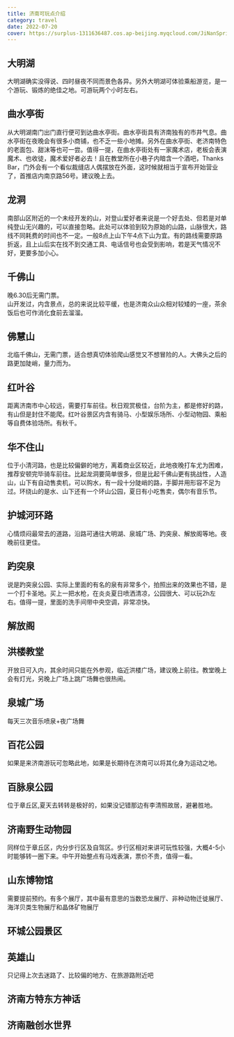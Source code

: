 ```yaml
---
title: 济南可玩点介绍
category: travel
date: 2022-07-20
cover: https://surplus-1311636487.cos.ap-beijing.myqcloud.com/JiNanSpring1.jpg
---
```

## 大明湖
大明湖确实没得说、四时昼夜不同而景色各异。另外大明湖可体验乘船游览，是一个游玩、锻炼的绝佳之地。可游玩两个小时左右。
## 曲水亭街
从大明湖南门出门直行便可到达曲水亭街。曲水亭街具有济南独有的市井气息。曲水亭街在夜晚会有很多小商铺，也不乏一些小地摊。另外在曲水亭街、老济南特色的老面包、甜沫等也可一尝。值得一提，在曲水亭街处有一家魔术店，老板会表演魔术、也收徒，魔术爱好者必去！且在教堂所在小巷子内暗含一个酒吧，Thanks Bar，门外会有一个看似裁缝店人偶摆放在外面，这时候就相当于宣布开始营业了，首推店内南京路56号。建议晚上去。
## 龙洞
南部山区附近的一个未经开发的山，对登山爱好者来说是一个好去处、但若是对单纯登山无兴趣的，可以直接忽略。此处可以体验到较为原始的山路，山脉很大，路线不同耗费的时间也不一定。一般8点上山下午4点下山为宜。有的路线需要原路折返，且上山后实在找不到交通工具、电话信号也会受到影响，若是天气情况不好，更要多加小心。
## 千佛山
晚6.30后无需门票。    
山开发过，内含景点，总的来说比较平缓，也是济南众山众相对较矮的一座，茶余饭后也可作消化食前去溜溜。
## 佛慧山
北临千佛山，无需门票，适合想真切体验爬山感觉又不想冒险的人。大佛头之后的路更加陡峭，量力而为。
## 红叶谷
距离济南市中心较远，需要打车前往。秋日观赏极佳，台阶为主，都是修好的路，有山但是封住不能爬。红叶谷景区内含有骑马、小型娱乐场所、小型动物园、乘船等自费体验场所。有秋千。
## 华不住山
位于小清河路，也是比较偏僻的地方，离着商业区较近，此地夜晚打车尤为困难，推荐安顿完毕骑车前往。比起龙洞要简单很多，但是比起千佛山更有挑战性，人造山，山下有自动售卖机，可以购水，有一段十分陡峭的路，手脚并用形容不足为过。环绕山的是水、山下还有一个环山公园，夏日有小吃售卖，偶尔有音乐节。
## 护城河环路
心情烦闷最常去的道路，沿路可通往大明湖、泉城广场、趵突泉、解放阁等地。夜晚前往更佳。
## 趵突泉
说是趵突泉公园、实际上里面的有名的泉有非常多个，拍照出来的效果也不错，是一个打卡圣地。买上一把水枪，在炎炎夏日喷洒清凉，公园很大、可以玩2h左右。值得一提，里面的洗手间带中央空调，非常凉快。
## 解放阁
## 洪楼教堂
开放日可入内，其余时间只能在外参观，临近洪楼广场，建议晚上前往。教堂晚上会有灯光，另晚上广场上跳广场舞也很热闹。
## 泉城广场
每天三次音乐喷泉+夜广场舞
## 百花公园
如果是来济南游玩可忽略此地，如果是长期待在济南可以将其化身为运动之地。
## 百脉泉公园
位于章丘区,夏天去转转是极好的，如果没记错那边有李清照故居，避暑胜地。
## 济南野生动物园
同样位于章丘区，内分步行区及自驾区。步行区相对来讲可玩性较强，大概4-5小时能够转一圈下来。中午开始整点有马戏表演，票价不贵，值得一看。
## 山东博物馆
需要提前预约。有多个展厅，其中最有意思的当数恐龙展厅、非种动物迁徙展厅、海洋贝类生物展厅和晶体矿物展厅
## 环城公园景区
## 英雄山
只记得上次去迷路了、比较偏的地方、在旅游路附近吧
## 济南方特东方神话
## 济南融创水世界
